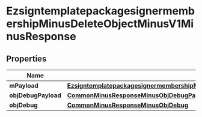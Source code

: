 
# EzsigntemplatepackagesignermembershipMinusDeleteObjectMinusV1MinusResponse

## Properties
Name | Type | Description | Notes
------------ | ------------- | ------------- | -------------
**mPayload** | [**EzsigntemplatepackagesignermembershipMinusDeleteObjectMinusV1MinusResponseMinusMPayload**](EzsigntemplatepackagesignermembershipMinusDeleteObjectMinusV1MinusResponseMinusMPayload.md) |  | 
**objDebugPayload** | [**CommonMinusResponseMinusObjDebugPayload**](CommonMinusResponseMinusObjDebugPayload.md) |  |  [optional]
**objDebug** | [**CommonMinusResponseMinusObjDebug**](CommonMinusResponseMinusObjDebug.md) |  |  [optional]



